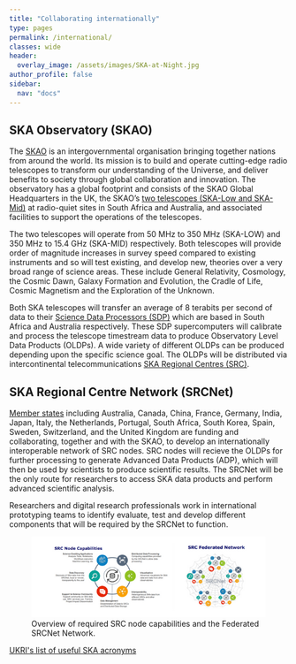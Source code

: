 ```yaml
---
title: "Collaborating internationally"
type: pages
permalink: /international/
classes: wide
header:
  overlay_image: /assets/images/SKA-at-Night.jpg
author_profile: false
sidebar: 
  nav: "docs"
---
```

## SKA Observatory (SKAO) ##
The [SKAO](https://www.skao.int/) is an intergovernmental organisation bringing together nations from around the world. Its mission is to build and operate cutting-edge radio telescopes to transform our understanding of the Universe, and deliver benefits to society through global collaboration and innovation. The observatory has a global footprint and consists of the SKAO Global Headquarters in the UK, the SKAO’s [two telescopes (SKA-Low and SKA-Mid)](https://www.skao.int/en/explore/telescopes) at radio-quiet sites in South Africa and Australia, and associated facilities to support the operations of the telescopes. 

The two telescopes will operate from 50 MHz to 350 MHz (SKA-LOW) and 350 MHz to 15.4 GHz (SKA-MID) respectively. Both telescopes will provide order of magnitude increases in survey speed compared to existing instruments and so will test existing, and develop new, theories over a very broad range of science areas. These include General Relativity, Cosmology, the Cosmic Dawn, Galaxy Formation and Evolution, the Cradle of Life, Cosmic Magnetism and the Exploration of the Unknown.  

Both SKA telescopes will transfer an average of 8 terabits per second of data to their [Science Data Processors (SDP)](https://www.skao.int/en/explore/big-data) which are based in South Africa and Australia respectively. These SDP supercomputers will calibrate and process the telescope timestream data to produce Observatory Level Data Products (OLDPs). A wide variety of different OLDPs can be produced depending upon the specific science goal. The OLDPs will be distributed via intercontinental telecommunications [SKA Regional Centres (SRC)](https://www.skao.int/en/explore/big-data/362/ska-regional-centres).  
## SKA Regional Centre Network (SRCNet) ## 
[Member states](https://www.skao.int/en/partners/skao-members) including Australia, Canada, China, France, Germany, India, Japan, Italy, the Netherlands, Portugal, South Africa, South Korea, Spain, Sweden, Switzerland, and the United Kingdom are funding and collaborating, together and with the SKAO, to develop an internationally interoperable network of SRC nodes. SRC nodes will recieve the OLDPs for further processing to generate Advanced Data Products (ADP), which will then be used by scientists to produce scientific results. The SRCNet will be the only route for researchers to access SKA data products and perform advanced scientific analysis.  

Researchers and digital research professionals work in international prototyping teams to identify evaluate, test and develop different components that will be required by the SRCNet to function.

<figure>
  <img src="/assets/images/SRC_Capabilities_Federated_Network_V2.png" alt="this is a placeholder image">
  <figcaption>Overview of required SRC node capabilities and the Federated SRCNet Network.</figcaption>
</figure>

[UKRI's list of useful SKA acronyms](https://www.ukri.org/publications/useful-ska-acronyms/)
